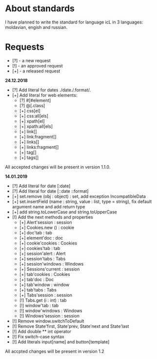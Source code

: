 # About standards

I have planned to write the standard for language icL in 3 languages:
moldavian, engish and russian.

# Requests

 * [?] - a new request
 * [!] - an approved request
 * [+] - a released request

__24.12.2018__

* [?] Add literal for dates ./date./.format/.
* [+] Add literal for web elements:
  * [?] #[#element]
  * [?] @[.class]
  * [+] css[el]
  * [+] css:all[els]
  * [+] xpath[el]
  * [+] xpath:all[els]
  * [+] link[]
  * [+] link:fragment[]
  * [+] links[]
  * [+] links:fragment[]
  * [+] tag[]
  * [+] tags[]

All accepted changes will be present in version 1.1.0.

__14.01.2019__

* [?] Add literal for date [:date]
* [?] Add literal for date [::date ::format]
* [+] set.remove (obj : object) : set, add exception IncompatibleData
* [+] set.insertField (name : string, value : list, type = string), fix default
  argument name and add return type
* [+] add string.toLowerCase and string.toUpperCase
* [!] Add the next methods and properties
  * [+] Alert'session : session
  * [+] Cookies.new () : cookie
  * [+] doc'tab : tab
  * [+] element'doc : doc
  * [+] cookie'cookies : Cookies
  * [+] cookies'tab : tab
  * [+] session'alert : Alert
  * [+] session'tabs : Tabs
  * [+] session'windows : Windows
  * [+] Sessions'current : session
  * [+] tab'cookies : Cookies
  * [+] tab'doc : Doc
  * [+] tab'window : window
  * [+] tab'tabs : Tabs
  * [+] Tabs'session : session
  * [!] Tabs.get (i : int) : tab
  * [!] window'tab : tab
  * [!] window'windows : Windows
  * [!] Windows'session : session
* [!] Remove window.switchToDefault
* [!] Remove State'first, State'prev, State'next and State'last
* [!] Add double ** int operator
* [!] Fix switch-case syntax
* [!] Add literals input[name] and button[template]

All accpted changes will be present in version 1.2
